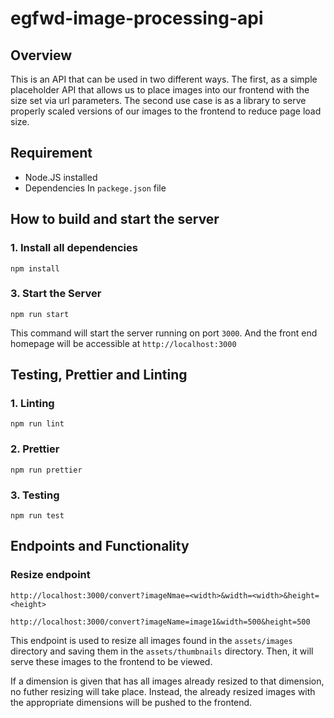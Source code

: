 # egfwd-image-processing-api

## Overview

This is an API that can be used in two different ways. The first, as a simple placeholder API that allows us to place images into our frontend with the size set via url parameters. The second use case is as a library to serve properly scaled versions of our images to the frontend to reduce page load size.

## Requirement

* Node.JS installed
* Dependencies In `packege.json` file

## How to build and start the server

### 1. Install all dependencies

`npm install`

### 3. Start the Server

`npm run start`

This command will start the server running on port `3000`. And the front end homepage will be accessible at `http://localhost:3000`

## Testing, Prettier and Linting

### 1. Linting

`npm run lint`

### 2. Prettier

`npm run prettier`

### 3. Testing

`npm run test`

## Endpoints and Functionality

### Resize endpoint

`http://localhost:3000/convert?imageNmae=<width>&width=<width>&height=<height>`

`http://localhost:3000/convert?imageName=image1&width=500&height=500`

This endpoint is used to resize all images found in the `assets/images` directory and saving them in the `assets/thumbnails` directory. Then, it will serve these images to the frontend to be viewed.

If a dimension is given that has all images already resized to that dimension, no futher resizing will take place. Instead, the already resized images with the appropriate dimensions will be pushed to the frontend.
